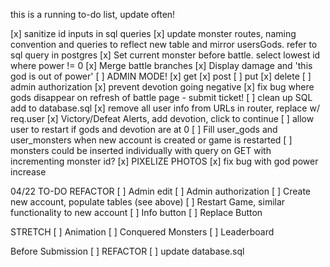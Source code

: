this is a running to-do list, update often!

[x] sanitize id inputs in sql queries
[x] update monster routes, naming convention and queries to reflect new table and mirror usersGods. refer to sql query in postgres
[x] Set current monster before battle. select lowest id 
where power != 0 
[x] Merge battle branches
[x] Display damage and 'this god is out of power'
[ ] ADMIN MODE!
    [x] get
    [x] post
    [ ] put
    [x] delete
[ ] admin authorization
[x] prevent devotion going negative
[x] fix bug where gods disappear on refresh of battle page - submit ticket!
[ ] clean up SQL add to database.sql
[x] remove all user info from URLs in router, replace w/ req.user
[x] Victory/Defeat Alerts, add devotion, click to continue
[ ] allow user to restart if gods and devotion are at 0 
[ ] Fill user_gods and user_monsters when new account is created or game is restarted
    [ ] monsters could be inserted individually with query on GET with incrementing monster id?
[x] PIXELIZE PHOTOS
[x] fix bug with god power increase

04/22 TO-DO REFACTOR
[ ] Admin edit
[ ] Admin authorization
[ ] Create new account, populate tables (see above)
[ ] Restart Game, similar functionality to new account
[ ] Info button
[ ] Replace Button

STRETCH
[ ] Animation
[ ] Conquered Monsters
[ ] Leaderboard

Before Submission
[ ] REFACTOR
[ ] update database.sql
